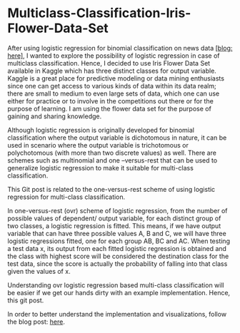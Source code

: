 # Multiclass-Classification-Iris-Flower-Data-Set

After using logistic regression for binomial classification on news data <a href="http://rubyshrestha.com.np/2018/03/31/sentiment-analysis/" target="_blank">[blog: here]</a>, I wanted to explore the possibility of logistic regression in case of multiclass classification. Hence, I decided to use Iris Flower Data Set available in Kaggle which has three distinct classes for output variable. Kaggle is a great place for predictive modeling or data mining enthusiasts since one can get access to various kinds of data within its data realm; there are small to medium to even large sets of data, which one can use either for practice or to involve in the competitions out there or for the purpose of learning. I am using the flower data set for the purpose of gaining and sharing knowledge.

Although logistic regression is originally developed for binomial classification where the output variable is dichotomous in nature, it can be used in scenario where the output variable is trichotomous or polychotomous (with more than two discrete values) as well. There are schemes such as multinomial and one –versus-rest that can be used to generalize logistic regression to make it suitable for multi-class classification.

This Git post is related to the one-versus-rest scheme of using logistic regression for multi-class classification. 

In one-versus-rest (ovr) scheme of logistic regression, from the number of possible values of dependent/ output variable, for each distinct group of two classes, a logistic regression is fitted. This means, if we have output variable that can have three possible values A, B and C, we will have three logistic regressions fitted, one for each group AB, BC and AC. When testing a test data x, its output from each fitted logistic regression is obtained and the class with highest score will be considered the destination class for the test data, since the score is actually the probability of falling into that class given the values of x.

Understanding ovr logistic regression based multi-class classification will be easier if we get our hands dirty with an example implementation. Hence, this git post.

In order to better understand the implementation and visualizations, follow the blog post: <a href='' target='_blank'>here</a>.

